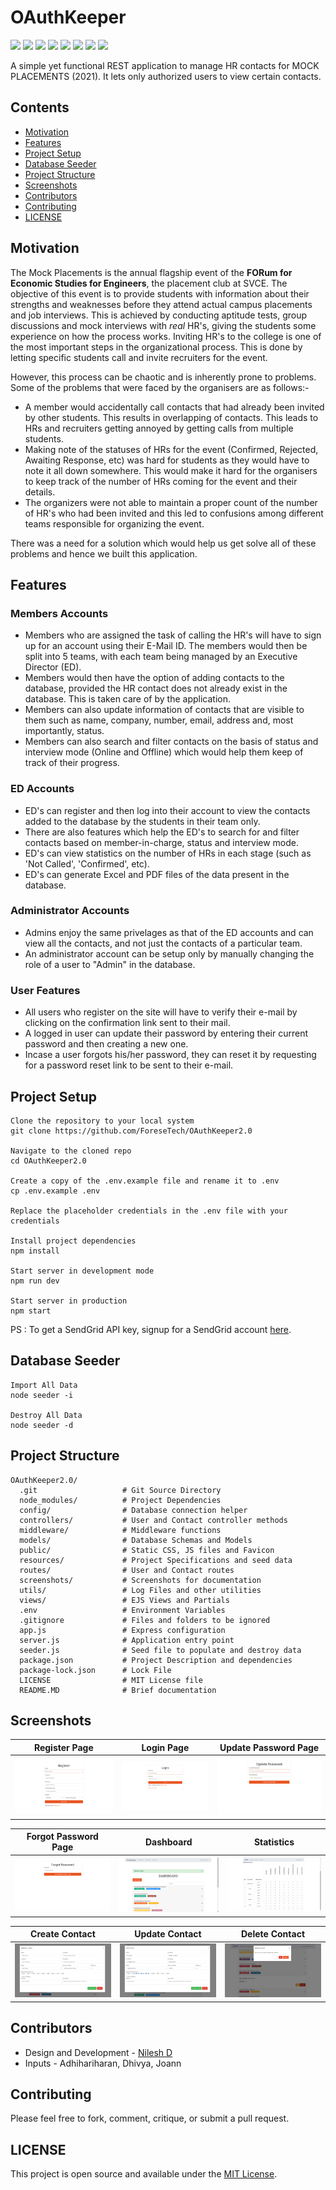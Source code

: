 # OAuthKeeper

<img src="https://img.shields.io/badge/Node.js-339933?style=for-the-badge&logo=nodedotjs&logoColor=white">

<img src="https://img.shields.io/badge/npm-CB3837?style=for-the-badge&logo=npm&logoColor=white">

<img src="https://img.shields.io/badge/Express.js-000000?style=for-the-badge&logo=express&logoColor=white">

<img src="https://img.shields.io/badge/MongoDB-white?style=for-the-badge&logo=mongodb&logoColor=4EA94B">

<img src="https://img.shields.io/badge/Bootstrap-563D7C?style=for-the-badge&logo=bootstrap&logoColor=white">

<img src="https://img.shields.io/badge/prettier-1A2C34?style=for-the-badge&logo=prettier&logoColor=F7BA3E">

<img src="https://img.shields.io/badge/Heroku-430098?style=for-the-badge&logo=heroku&logoColor=white">

<img src="https://img.shields.io/badge/Visual_Studio_Code-0078D4?style=for-the-badge&logo=visual%20studio%20code&logoColor=white">


A simple yet functional REST application to manage HR contacts for MOCK PLACEMENTS (2021). It lets only authorized users to view certain contacts. 

## Contents

- [Motivation](#motivation)
- [Features](#features)
- [Project Setup](#project-setup)
- [Database Seeder](#database-seeder)
- [Project Structure](#project-structure)
- [Screenshots](#screenshots)
- [Contributors](#contributors)
- [Contributing](#contributing)
- [LICENSE](#license)

## Motivation

The Mock Placements is the annual flagship event of the **FORum for Economic Studies for Engineers**, the placement club at SVCE. The objective of this event is to provide students with information about their strengths and weaknesses before they attend actual campus placements and job interviews. This is achieved by conducting aptitude tests, group discussions and mock interviews with _real_ HR's, giving the students some experience on how the process works. Inviting HR's to the college is one of the most important steps in the organizational process. This is done by letting specific students call and invite recruiters for the event.

However, this process can be chaotic and is inherently prone to problems. Some of the problems that were faced by the organisers are as follows:-

- A member would accidentally call contacts that had already been invited by other students. This results in overlapping of contacts. This leads to HRs and recruiters getting annoyed by getting calls from multiple students.
- Making note of the statuses of HRs for the event (Confirmed, Rejected, Awaiting Response, etc) was hard for students as they would have to note it all down somewhere. This would make it hard for the organisers to keep track of the number of HRs coming for the event and their details.
- The organizers were not able to maintain a proper count of the number of HR's who had been invited and this led to confusions among different teams responsible for organizing the event.

There was a need for a solution which would help us get solve all of these problems and hence we built this application.

## Features

### Members Accounts

- Members who are assigned the task of calling the HR's will have to sign up for an account using their E-Mail ID. The members would then be split into 5 teams, with each team being managed by an Executive Director (ED).
- Members would then have the option of adding contacts to the database, provided the HR contact does not already exist in the database. This is taken care of by the application.
- Members can also update information of contacts that are visible to them such as name, company, number, email, address and, most importantly, status.
- Members can also search and filter contacts on the basis of status and interview mode (Online and Offline) which would help them keep of track of their progress.

### ED Accounts

- ED's can register and then log into their account to view the contacts added to the database by the students in their team only.
- There are also features which help the ED's to search for and filter contacts based on member-in-charge, status and interview mode.
- ED's can view statistics on the number of HRs in each stage (such as 'Not Called', 'Confirmed', etc).
- ED's can generate Excel and PDF files of the data present in the database.

### Administrator Accounts

- Admins enjoy the same privelages as that of the ED accounts and can view all the contacts, and not just the contacts of a particular team.
- An administrator account can be setup only by manually changing the role of a user to "Admin" in the database.

### User Features

- All users who register on the site will have to verify their e-mail by clicking on the confirmation link sent to their mail.
- A logged in user can update their password by entering their current password and then creating a new one.
- Incase a user forgots his/her password, they can reset it by requesting for a password reset link to be sent to their e-mail.

## Project Setup

```
Clone the repository to your local system
git clone https://github.com/ForeseTech/OAuthKeeper2.0

Navigate to the cloned repo
cd OAuthKeeper2.0

Create a copy of the .env.example file and rename it to .env
cp .env.example .env

Replace the placeholder credentials in the .env file with your credentials

Install project dependencies
npm install

Start server in development mode
npm run dev

Start server in production
npm start
```

PS : To get a SendGrid API key, signup for a SendGrid account [here](https://sendgrid.com/).

## Database Seeder

```
Import All Data
node seeder -i

Destroy All Data
node seeder -d
```

## Project Structure

```
OAuthKeeper2.0/
  .git                   # Git Source Directory
  node_modules/          # Project Dependencies
  config/                # Database connection helper
  controllers/           # User and Contact controller methods
  middleware/            # Middleware functions
  models/                # Database Schemas and Models
  public/                # Static CSS, JS files and Favicon
  resources/             # Project Specifications and seed data
  routes/                # User and Contact routes
  screenshots/           # Screenshots for documentation
  utils/                 # Log Files and other utilities
  views/                 # EJS Views and Partials
  .env                   # Environment Variables
  .gitignore             # Files and folders to be ignored
  app.js                 # Express configuration
  server.js              # Application entry point
  seeder.js              # Seed file to populate and destroy data
  package.json           # Project Description and dependencies
  package-lock.json      # Lock File
  LICENSE                # MIT License file
  README.MD              # Brief documentation
```

## Screenshots

| Register Page                        | Login Page                        | Update Password Page                        |
| ------------------------------------ | --------------------------------- | ------------------------------------------- |
| <img src="screenshots/register.png"> | <img src="screenshots/login.png"> | <img src="screenshots/update_password.png"> |

| Forgot Password Page                        | Dashboard                             | Statistics                             |
| ------------------------------------------- | ------------------------------------- | -------------------------------------- |
| <img src="screenshots/forgot_password.png"> | <img src="screenshots/dashboard.png"> | <img src="screenshots/statistics.png"> |

| Create Contact                             | Update Contact                             | Delete Contact                             |
| ------------------------------------------ | ------------------------------------------ | ------------------------------------------ |
| <img src="screenshots/create_contact.png"> | <img src="screenshots/update_contact.png"> | <img src="screenshots/delete_contact.png"> |

## Contributors

- Design and Development - [Nilesh D](https://github.com/Nilesh2000)
- Inputs - Adhihariharan, Dhivya, Joann

## Contributing

Please feel free to fork, comment, critique, or submit a pull request.

## LICENSE

This project is open source and available under the [MIT License](https://github.com/ForeseTech/OAuthKeeper2.0/tree/master).
